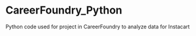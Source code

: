 # CareerFoundry_Python
Python code used for project in CareerFoundry to analyze data for Instacart 
